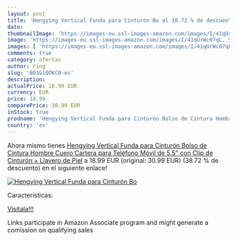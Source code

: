 ```yaml
---
layout: post
title: 'Hengying Vertical Funda para Cinturón Bo al 38.72 % de descuento'
date: 
thumbnailImage: 'https://images-eu.ssl-images-amazon.com/images/I/41qUrWc07qL._SL200_.jpg'
image: 'https://images-eu.ssl-images-amazon.com/images/I/41qUrWc07qL._SL200_.jpg'
images: [ 'https://images-eu.ssl-images-amazon.com/images/I/41qUrWc07qL._SL200_.jpg' ]
comments: true
category: ofertas
author: ring
slug: 'B01G1QOKC0-es'
description:
actualPrice: 18.99 EUR
currency: EUR
price: 18.99
comparePrice: 30.99 EUR
inStock: true
prodname: 'Hengying Vertical Funda para Cinturón Bolso de Cintura Hombre Cuero Cartera para Teléfono Móvil de 5.5" con Clip de Cinturón + Llavero de Piel'
country: 'es'
---
```


Ahora mismo tienes [Hengying Vertical Funda para Cinturón Bolso de Cintura Hombre Cuero Cartera para Teléfono Móvil de 5.5" con Clip de Cinturón + Llavero de Piel](https://www.amazon.es/dp/B01G1QOKC0/?tag=tolees-21) a 18.99 EUR (original: 30.99 EUR) (38.72 %  de descuento) en el siguiente enlace!

[![Hengying Vertical Funda para Cinturón Bo](https://images-eu.ssl-images-amazon.com/images/I/41qUrWc07qL._SL200_.jpg)](https://www.amazon.es/dp/B01G1QOKC0/?tag=tolees-21)

Características:


[Visítala!!!](https://www.amazon.es/dp/B01G1QOKC0/?tag=tolees-21)

Links participate in Amazon Associate program and might generate a comission on qualifying sales
